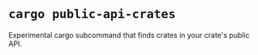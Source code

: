 # `cargo public-api-crates`

Experimental cargo subcommand that finds crates in your crate's public API.
